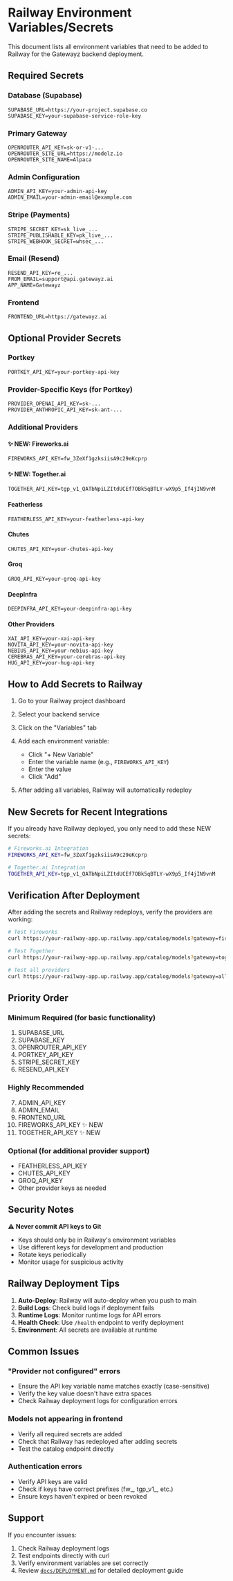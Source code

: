 # Railway Environment Variables/Secrets

This document lists all environment variables that need to be added to Railway for the Gatewayz backend deployment.

## Required Secrets

### Database (Supabase)
```
SUPABASE_URL=https://your-project.supabase.co
SUPABASE_KEY=your-supabase-service-role-key
```

### Primary Gateway
```
OPENROUTER_API_KEY=sk-or-v1-...
OPENROUTER_SITE_URL=https://modelz.io
OPENROUTER_SITE_NAME=Alpaca
```

### Admin Configuration
```
ADMIN_API_KEY=your-admin-api-key
ADMIN_EMAIL=your-admin-email@example.com
```

### Stripe (Payments)
```
STRIPE_SECRET_KEY=sk_live_...
STRIPE_PUBLISHABLE_KEY=pk_live_...
STRIPE_WEBHOOK_SECRET=whsec_...
```

### Email (Resend)
```
RESEND_API_KEY=re_...
FROM_EMAIL=support@api.gatewayz.ai
APP_NAME=Gatewayz
```

### Frontend
```
FRONTEND_URL=https://gatewayz.ai
```

## Optional Provider Secrets

### Portkey
```
PORTKEY_API_KEY=your-portkey-api-key
```

### Provider-Specific Keys (for Portkey)
```
PROVIDER_OPENAI_API_KEY=sk-...
PROVIDER_ANTHROPIC_API_KEY=sk-ant-...
```

### Additional Providers

#### ✨ NEW: Fireworks.ai
```
FIREWORKS_API_KEY=fw_3ZeXf1gzksiisA9c29eKcprp
```

#### ✨ NEW: Together.ai
```
TOGETHER_API_KEY=tgp_v1_QATbNpiLZItdUCEf7OBk5qBTLY-wX9p5_If4jIN9vnM
```

#### Featherless
```
FEATHERLESS_API_KEY=your-featherless-api-key
```

#### Chutes
```
CHUTES_API_KEY=your-chutes-api-key
```

#### Groq
```
GROQ_API_KEY=your-groq-api-key
```

#### DeepInfra
```
DEEPINFRA_API_KEY=your-deepinfra-api-key
```

#### Other Providers
```
XAI_API_KEY=your-xai-api-key
NOVITA_API_KEY=your-novita-api-key
NEBIUS_API_KEY=your-nebius-api-key
CEREBRAS_API_KEY=your-cerebras-api-key
HUG_API_KEY=your-hug-api-key
```

## How to Add Secrets to Railway

1. Go to your Railway project dashboard
2. Select your backend service
3. Click on the "Variables" tab
4. Add each environment variable:
   - Click "+ New Variable"
   - Enter the variable name (e.g., `FIREWORKS_API_KEY`)
   - Enter the value
   - Click "Add"

5. After adding all variables, Railway will automatically redeploy

## New Secrets for Recent Integrations

If you already have Railway deployed, you only need to add these NEW secrets:

```bash
# Fireworks.ai Integration
FIREWORKS_API_KEY=fw_3ZeXf1gzksiisA9c29eKcprp

# Together.ai Integration  
TOGETHER_API_KEY=tgp_v1_QATbNpiLZItdUCEf7OBk5qBTLY-wX9p5_If4jIN9vnM
```

## Verification After Deployment

After adding the secrets and Railway redeploys, verify the providers are working:

```bash
# Test Fireworks
curl https://your-railway-app.up.railway.app/catalog/models?gateway=fireworks

# Test Together
curl https://your-railway-app.up.railway.app/catalog/models?gateway=together

# Test all providers
curl https://your-railway-app.up.railway.app/catalog/models?gateway=all
```

## Priority Order

### Minimum Required (for basic functionality)
1. SUPABASE_URL
2. SUPABASE_KEY
3. OPENROUTER_API_KEY
4. PORTKEY_API_KEY
5. STRIPE_SECRET_KEY
6. RESEND_API_KEY

### Highly Recommended
7. ADMIN_API_KEY
8. ADMIN_EMAIL
9. FRONTEND_URL
10. FIREWORKS_API_KEY ✨ NEW
11. TOGETHER_API_KEY ✨ NEW

### Optional (for additional provider support)
- FEATHERLESS_API_KEY
- CHUTES_API_KEY
- GROQ_API_KEY
- Other provider keys as needed

## Security Notes

⚠️ **Never commit API keys to Git**
- Keys should only be in Railway's environment variables
- Use different keys for development and production
- Rotate keys periodically
- Monitor usage for suspicious activity

## Railway Deployment Tips

1. **Auto-Deploy**: Railway will auto-deploy when you push to main
2. **Build Logs**: Check build logs if deployment fails
3. **Runtime Logs**: Monitor runtime logs for API errors
4. **Health Check**: Use `/health` endpoint to verify deployment
5. **Environment**: All secrets are available at runtime

## Common Issues

### "Provider not configured" errors
- Ensure the API key variable name matches exactly (case-sensitive)
- Verify the key value doesn't have extra spaces
- Check Railway deployment logs for configuration errors

### Models not appearing in frontend
- Verify all required secrets are added
- Check that Railway has redeployed after adding secrets
- Test the catalog endpoint directly

### Authentication errors
- Verify API keys are valid
- Check if keys have correct prefixes (fw_, tgp_v1_, etc.)
- Ensure keys haven't expired or been revoked

## Support

If you encounter issues:
1. Check Railway deployment logs
2. Test endpoints directly with curl
3. Verify environment variables are set correctly
4. Review [`docs/DEPLOYMENT.md`](DEPLOYMENT.md) for detailed deployment guide